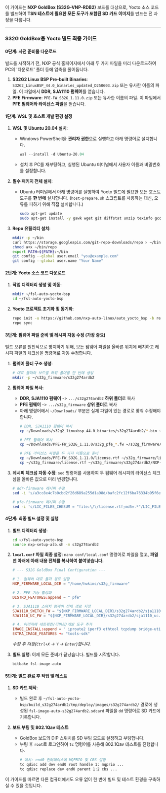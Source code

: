  
이 가이드는 **NXP GoldBox (S32G-VNP-RDB2)** 보드를 대상으로, Yocto 소스 코드를 빌드하여 **TSN 테스트에 필요한 모든 도구가 포함된 SD 카드 이미지**를 만드는 전 과정을 다룹니다.

-----

### S32G GoldBox용 Yocto 빌드 최종 가이드

#### 0단계: 사전 준비물 다운로드

빌드를 시작하기 전, NXP 공식 홈페이지에서 아래 두 가지 파일을 미리 다운로드하여 PC의 '다운로드' 폴더 등에 압축을 풀어둡니다.

1.  **S32G2 Linux BSP Pre-built Binaries**: `S32G2_LinuxBSP_44.0_binaries_updated_D250603.zip` 또는 유사한 이름의 파일. 이 파일에서 **DDR, SJA1110 펌웨어**를 얻습니다.
2.  **PFE Firmware**: `PFE-FW_S32G_1.11.0.zip` 또는 유사한 이름의 파일. 이 파일에서 **PFE 펌웨어와 라이선스 파일**을 얻습니다.

#### 1단계: WSL 및 호스트 개발 환경 설정

1.  **WSL 및 Ubuntu 20.04 설치**:

      * Windows PowerShell을 **관리자 권한**으로 실행하고 아래 명령어로 설치합니다.
        ```powershell
        wsl --install -d Ubuntu-20.04
        ```
      * 설치 후 PC를 재부팅하고, 실행된 Ubuntu 터미널에서 사용자 이름과 비밀번호를 설정합니다.

2.  **필수 패키지 전체 설치**:

      * Ubuntu 터미널에서 아래 명령어를 실행하여 Yocto 빌드에 필요한 모든 호스트 도구를 **한 번에** 설치합니다. (`host-prepare.sh` 스크립트를 사용하는 대신, 오류를 피하기 위해 직접 설치합니다.)
        ```bash
        sudo apt-get update
        sudo apt-get install -y gawk wget git diffstat unzip texinfo gcc-multilib build-essential chrpath socat cpio python3 python3-pip python3-pexpect xz-utils debianutils iputils-ping python3-git python3-jinja2 libegl1-mesa libsdl1.2-dev pylint xterm python3-subunit zstd libzstd-dev liblz4-tool libc-dev-bin
        ```

3.  **Repo 유틸리티 설치**:

    ```bash
    mkdir -p ~/bin
    curl https://storage.googleapis.com/git-repo-downloads/repo > ~/bin/repo
    chmod a+x ~/bin/repo
    export PATH=${PATH}:~/bin
    git config --global user.email "you@example.com"
    git config --global user.name "Your Name"
    ```

#### 2단계: Yocto 소스 코드 다운로드

1.  **작업 디렉터리 생성 및 이동**:

    ```bash
    mkdir ~/fsl-auto-yocto-bsp
    cd ~/fsl-auto-yocto-bsp
    ```

2.  **Yocto 프로젝트 초기화 및 동기화**:

    ```bash
    repo init -u https://github.com/nxp-auto-linux/auto_yocto_bsp -b release/bsp44.0 -m default.xml
    repo sync
    ```

#### 3단계: 펌웨어 파일 준비 및 레시피 자동 수정 (가장 중요)

빌드 오류를 원천적으로 방지하기 위해, 모든 펌웨어 파일을 올바른 위치에 배치하고 레시피 파일의 체크섬을 명령어로 자동 수정합니다.

1.  **펌웨어 폴더 구조 생성**:

    ```bash
    # 대표 폴더와 보드별 하위 폴더를 한 번에 생성
    mkdir -p ~/s32g_firmware/s32g274ardb2
    ```

2.  **펌웨어 파일 복사**:

      * **DDR, SJA1110 펌웨어** -\> `.../s32g274ardb2` **하위 폴더**로 복사
      * **PFE 펌웨어** -\> `.../s32g_firmware` **상위 폴더**로 복사
      * 아래 명령어에서 `~/Downloads/` 부분은 실제 파일이 있는 경로로 맞춰 수정해야 합니다.
        ```bash
        # DDR, SJA1110 펌웨어 복사
        cp ~/Downloads/s32g2_linuxbsp_44.0_binaries/s32g274ardb2/*.bin ~/s32g_firmware/s32g274ardb2/

        # PFE 펌웨어 복사
        cp ~/Downloads/PFE-FW_S32G_1.11.0/s32g_pfe_*.fw ~/s32g_firmware/

        # PFE 라이선스 파일을 두 가지 이름으로 준비
        cp ~/Downloads/PFE-FW_S32G_1.11.0/license.rtf ~/s32g_firmware/license.rtf
        cp ~/s32g_firmware/license.rtf ~/s32g_firmware/s32g274ardb2/NXP-EULA
        ```

3.  **레시피 체크섬 자동 수정**:
    `sed` 명령어를 사용하여 두 펌웨어 레시피의 라이선스 체크섬을 올바른 값으로 미리 변경합니다.

    ```bash
    # ddr-firmware 레시피 수정
    sed -i 's/a3cc8e4c7b0cbd2f26d689a255d1a98d/bafc2fc12f6ba76334b95f6ea4844b01/g' ~/fsl-auto-yocto-bsp/sources/meta-alb/meta-alb-bsp/recipes-bsp/ddr-firmware/ddr-firmware.bb

    # pfe-firmware 레시피 수정
    sed -i 's/LIC_FILES_CHKSUM = "file:\/\/license.rtf;md5=.*"/LIC_FILES_CHKSUM = "file:\/\/license.rtf;md5=bafc2fc12f6ba76334b95f6ea4844b01"/' ~/fsl-auto-yocto-bsp/sources/meta-alb/meta-alb-bsp/recipes-kernel/pfe/pfe-firmware_1.0.0.bb
    ```

#### 4단계: 최종 빌드 설정 및 실행

1.  **빌드 디렉터리 생성**:

    ```bash
    cd ~/fsl-auto-yocto-bsp
    source nxp-setup-alb.sh -m s32g274ardb2
    ```

2.  **`local.conf` 파일 최종 설정**:
    `nano conf/local.conf` 명령어로 파일을 열고, **파일 맨 아래에 아래 내용 전체를 복사하여 붙여넣습니다.**

    ```conf
    # --- S32G GoldBox Final Configuration ---

    # 1. 펌웨어 대표 폴더 경로 설정
    NXP_FIRMWARE_LOCAL_DIR = "/home/hwkims/s32g_firmware"

    # 2. PFE 기능 활성화
    DISTRO_FEATURES:append = " pfe"

    # 3. SJA1110 스위치 펌웨어 전체 경로 지정
    SJA1110_SWITCH_FW = "${NXP_FIRMWARE_LOCAL_DIR}/s32g274ardb2/sja1110_switch.bin"
    SJA1110_UC_FW = "${NXP_FIRMWARE_LOCAL_DIR}/s32g274ardb2/sja1110_uc.bin"

    # 4. 이미지에 네트워킹/디버깅/개발 도구 추가
    IMAGE_INSTALL:append = " iproute2 iperf3 ethtool tcpdump bridge-utils"
    EXTRA_IMAGE_FEATURES += "tools-sdk"
    ```

    *수정 후 저장(`Ctrl+X` -\> `Y` -\> `Enter`)합니다.*

3.  **빌드 실행**:
    이제 모든 준비가 끝났습니다. 빌드를 시작합니다.

    ```bash
    bitbake fsl-image-auto
    ```

#### 5단계: 빌드 완료 후 작업 및 테스트

1.  **SD 카드 제작**:

      * 빌드 완료 후 `~/fsl-auto-yocto-bsp/build_s32g274ardb2/tmp/deploy/images/s32g274ardb2/` 경로에 생성된 `fsl-image-auto-s32g274ardb2.sdcard` 파일을 `dd` 명령어로 SD 카드에 기록합니다.

2.  **보드 부팅 및 802.1Qav 테스트**:

      * GoldBox 보드의 DIP 스위치를 SD 부팅 모드로 설정하고 부팅합니다.
      * 부팅 후 `root`로 로그인하여 `tc` 명령어를 사용해 802.1Qav 테스트를 진행합니다.
        ```bash
        # 예시: end0 인터페이스에 MQPRIO 및 CBS 설정
        tc qdisc add dev end0 root handle 1: mqprio ...
        tc qdisc replace dev end0 parent 1:2 cbs ...
        ```

이 가이드를 따르면 다른 컴퓨터에서도 오류 없이 한 번에 빌드 및 테스트 환경을 구축하실 수 있을 것입니다.
